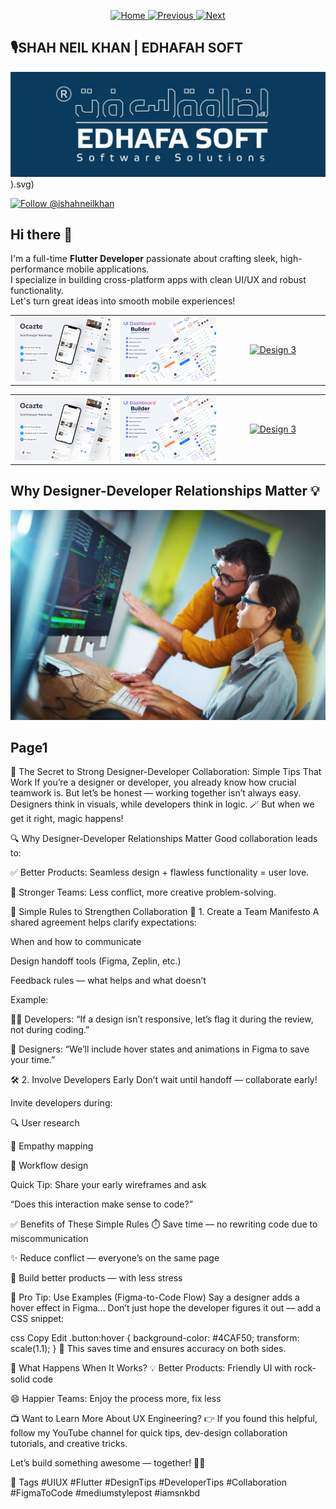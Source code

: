 
<p align="center">
  <a href="https://github.com/ishahneilkhan" target="_blank">
    <img src="https://img.shields.io/badge/Home-6f42c1?style=for-the-badge&logo=github&logoColor=white" alt="Home" />
  </a>
  <a href="https://github.com/ishahneilkhan/Assignments" target="_blank">
    <img src="https://img.shields.io/badge/Previous-555555?style=for-the-badge&logo=arrow-left&logoColor=white" alt="Previous" />
  </a>
  <a href="https://github.com/ishahneilkhan/gallery" target="_blank">
    <img src="https://img.shields.io/badge/Next-1E40AF?style=for-the-badge&logo=arrow-right&logoColor=white" alt="Next" />
  </a>
</p>


## 🎙️SHAH NEIL KHAN | EDHAFAH SOFT

![Cover](https://github.com/ishahneilkhan/Gallery/blob/main/cover%20es01.svg)).svg)




[![Follow @ishahneilkhan](https://img.shields.io/badge/Follow-@ishahneilkhan-black?style=for-the-badge&logo=github)](https://github.com/ishahneilkhan)



## Hi there 👋

I'm a full-time **Flutter Developer** passionate about crafting sleek, high-performance mobile applications.  
I specialize in building cross-platform apps with clean UI/UX and robust functionality.  
Let's turn great ideas into smooth mobile experiences!







<table>
  <tr>
    <td align="center" width="33%">
      <a href="https://github.com/ishahneilkhan/Gallery/blob/main/Frame%2034.svg" target="_blank">
        <img src="https://raw.githubusercontent.com/ishahneilkhan/Gallery/main/Frame%2034.svg" alt="Design 1" width="250" />
      </a>
    </td>
    <td align="center" width="33%">
      <a href="https://github.com/ishahneilkhan/Gallery/blob/main/Frame%2035.svg" target="_blank">
        <img src="https://raw.githubusercontent.com/ishahneilkhan/Gallery/main/Frame%2035.svg" alt="Design 2" width="250" />
      </a>
    </td>
    <td align="center" width="33%">
      <a href="https://github.com/ishahneilkhan/Gallery/blob/main/Frame%2036.svg" target="_blank">
        <img src="https://raw.githubusercontent.com/ishahneilkhan/Gallery/main/Frame%2036.svg" alt="Design 3" width="250" />
      </a>
    </td>
  </tr>
</table>


<table>
  <tr>
    <td align="center" width="33%">
      <a href="https://github.com/ishahneilkhan/Gallery/blob/main/Frame%2034.svg" target="_blank">
        <img src="https://raw.githubusercontent.com/ishahneilkhan/Gallery/main/Frame%2034.svg" alt="Design 1" width="250" />
      </a>
    </td>
    <td align="center" width="33%">
      <a href="https://github.com/ishahneilkhan/Gallery/blob/main/Frame%2035.svg" target="_blank">
        <img src="https://raw.githubusercontent.com/ishahneilkhan/Gallery/main/Frame%2035.svg" alt="Design 2" width="250" />
      </a>
    </td>
    <td align="center" width="33%">
      <a href="https://github.com/ishahneilkhan/Gallery/blob/main/Frame%2036.svg" target="_blank">
        <img src="https://raw.githubusercontent.com/ishahneilkhan/Gallery/main/Frame%2036.svg" alt="Design 3" width="250" />
      </a>
    </td>
  </tr>
</table>






## Why Designer-Developer Relationships Matter 💡

<p align="center">
  <img src="https://github.com/ishahneilkhan/Gallery/raw/main/Cover%2011.svg" alt="Designer Developer Collaboration Cover" />
</p>



## Page1

🚀 The Secret to Strong Designer-Developer Collaboration: Simple Tips That Work
If you’re a designer or developer, you already know how crucial teamwork is.
But let’s be honest — working together isn’t always easy.
Designers think in visuals, while developers think in logic.
🪄 But when we get it right, magic happens!

🔍 Why Designer-Developer Relationships Matter
Good collaboration leads to:

✅ Better Products: Seamless design + flawless functionality = user love.

🤝 Stronger Teams: Less conflict, more creative problem-solving.

🔗 Simple Rules to Strengthen Collaboration
📝 1. Create a Team Manifesto
A shared agreement helps clarify expectations:

When and how to communicate

Design handoff tools (Figma, Zeplin, etc.)

Feedback rules — what helps and what doesn’t

Example:

🧑‍💻 Developers: “If a design isn’t responsive, let’s flag it during the review, not during coding.”

🎨 Designers: “We’ll include hover states and animations in Figma to save your time.”

🛠️ 2. Involve Developers Early
Don’t wait until handoff — collaborate early!

Invite developers during:

🔍 User research

🧠 Empathy mapping

🔄 Workflow design

Quick Tip: Share your early wireframes and ask

“Does this interaction make sense to code?”

✅ Benefits of These Simple Rules
⏱️ Save time — no rewriting code due to miscommunication

✨ Reduce conflict — everyone’s on the same page

🧩 Build better products — with less stress

🌟 Pro Tip: Use Examples (Figma-to-Code Flow)
Say a designer adds a hover effect in Figma...
Don’t just hope the developer figures it out — add a CSS snippet:

css
Copy
Edit
.button:hover {
  background-color: #4CAF50;
  transform: scale(1.1);
}
🎯 This saves time and ensures accuracy on both sides.

🎉 What Happens When It Works?
💡 Better Products: Friendly UI with rock-solid code

😄 Happier Teams: Enjoy the process more, fix less

📺 Want to Learn More About UX Engineering?
👉 If you found this helpful, follow my YouTube channel for
quick tips, dev-design collaboration tutorials, and creative tricks.

Let’s build something awesome — together! 🤝🚀

🔖 Tags
#UIUX #Flutter #DesignTips #DeveloperTips #Collaboration
#FigmaToCode #mediumstylepost #iamsnkbd


